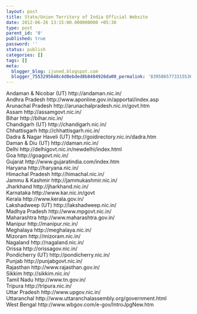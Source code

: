 ```yaml
---
layout: post
title: State/Union Territory of India Official Website
date: 2012-06-26 13:15:00.000000000 +05:30
type: post
parent_id: '0'
published: true
password: ''
status: publish
categories: []
tags: []
meta:
  blogger_blog: ijuned.blogspot.com
  blogger_7553295648c4d8ebded8b8484926da00_permalink: '8395865773315536774'
---
```

<div dir="ltr" style="text-align:left;">Andaman &amp; Nicobar (UT) http://andaman.nic.in/  <br /><span class="IL_AD" id="IL_AD5">Andhra Pradesh<span class="IL_AD_ICON"></span></span> http://www.aponline.gov.in/apportal/index.asp  <br />Arunachal Pradesh http://arunachalpradesh.nic.in/<span class="IL_AD" id="IL_AD9">govt<span class="IL_AD_ICON"></span></span>.htm  <br />Assam http://assamgovt.nic.in/  <br />Bihar http://bihar.nic.in/  <br />Chandigarh (UT) http://chandigarh.nic.in/  <br />Chhattisgarh http://chhattisgarh.nic.in/  <br />Dadra &amp; Nagar Haveli (UT) http://goidirectory.nic.in/dadra.htm  <br />Daman &amp; Diu (UT) http://daman.nic.in/  <br />Delhi http://delhigovt.nic.in/newdelhi/index.html  <br />Goa http://goagovt.nic.in/  <br /><span class="IL_AD" id="IL_AD7">Gujarat<span class="IL_AD_ICON"></span></span> http://www.gujaratindia.com/index.htm  <br />Haryana http://haryana.nic.in/  <br /><span class="IL_AD" id="IL_AD6">Himachal Pradesh<span class="IL_AD_ICON"></span></span> http://himachal.nic.in/  <br />Jammu &amp; Kashmir http://jammukashmir.nic.in/  <br />Jharkhand http://jharkhand.nic.in/  <br />Karnataka http://www.kar.nic.in/govt  <br />Kerala http://www.kerala.gov.in/  <br />Lakshadweep (UT) http://lakshadweep.nic.in/  <br />Madhya Pradesh http://www.mpgovt.nic.in/  <br /><span class="IL_AD" id="IL_AD3">Maharashtra<span class="IL_AD_ICON"></span></span> http://www.maharashtra.gov.in/  <br />Manipur http://manipur.nic.in/  <br />Meghalaya http://meghalaya.nic.in/  <br />Mizoram http://mizoram.nic.in/  <br />Nagaland http://nagaland.nic.in/  <br />Orissa http://orissagov.nic.in/  <br />Pondicherry (UT) http://pondicherry.nic.in/  <br />Punjab http://punjabgovt.nic.in/  <br /><span class="IL_AD" id="IL_AD4">Rajasthan<span class="IL_AD_ICON"></span></span> http://www.rajasthan.gov.in/  <br />Sikkim http://sikkim.nic.in/  <br />Tamil Nadu http://www.tn.gov.in/  <br />Tripura http://tripura.nic.in/  <br />Uttar Pradesh http://www.upgov.nic.in/  <br />Uttaranchal http://www.uttaranchalassembly.org/government.html  <br />West Bengal http://www.wbgov.com/e-gov/IntroJpgNew.htm</div>

